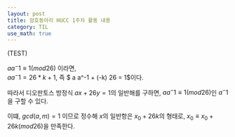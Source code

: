 ```yaml
---
layout: post
title: 암호동아리 HUCC 1주차 활동 내용
category: TIL
use_math: true
---
```


(TEST)

$a a^-1 \equiv 1 (mod 26)$ 이라면,   
$a a^-1 = 26 * k + 1$, 즉 $ a a^-1 + (-k) 26 = 1$이다.   

따라서 디오판토스 방정식 $ax + 26y = 1$의 일반해를 구하면, $a a^-1 \equiv 1 (mod 26)$인 $a^-1$을 구할 수 있다.

이떄, $gcd(a, m) = 1$ 이므로 정수해 $x$의 일반항은 $x_0 + 26 k$의 형태로, $x_0 \equiv x_0 + 26k (mod 26)$을 만족한다.
